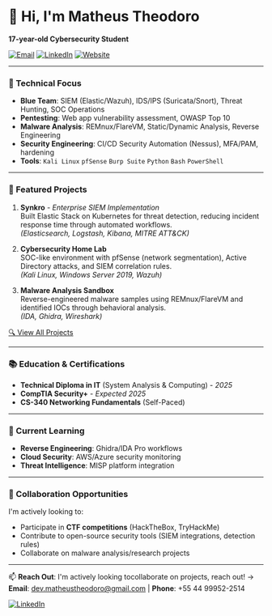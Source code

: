 # 👋 Hi, I'm Matheus Theodoro 

**17-year-old Cybersecurity Student**  

[![Email](https://img.shields.io/badge/Email-dev.matheustheodoro%40gmail.com-red?style=flat&logo=gmail)](mailto:dev.matheustheodoro@gmail.com)
[![LinkedIn](https://img.shields.io/badge/LinkedIn-Matheus_Theodoro-blue?style=flat&logo=linkedin)](https://linkedin.com/in/matheustheodoro1)
[![Website](https://img.shields.io/badge/Portfolio-matheus.theodoro.dev-9cf?style=flat)](https://matheus.theodoro.dev/)

---

### 🔭 Technical Focus
- **Blue Team**: SIEM (Elastic/Wazuh), IDS/IPS (Suricata/Snort), Threat Hunting, SOC Operations  
- **Pentesting**: Web app vulnerability assessment, OWASP Top 10  
- **Malware Analysis**: REMnux/FlareVM, Static/Dynamic Analysis, Reverse Engineering  
- **Security Engineering**: CI/CD Security Automation (Nessus), MFA/PAM, hardening  
- **Tools**: `Kali Linux` `pfSense` `Burp Suite` `Python` `Bash` `PowerShell`  

---

### 🚀 Featured Projects
1. **Synkro** - *Enterprise SIEM Implementation*  
   Built Elastic Stack on Kubernetes for threat detection, reducing incident response time through automated workflows.  
   *(Elasticsearch, Logstash, Kibana, MITRE ATT&CK)*

2. **Cybersecurity Home Lab**  
   SOC-like environment with pfSense (network segmentation), Active Directory attacks, and SIEM correlation rules.  
   *(Kali Linux, Windows Server 2019, Wazuh)*

3. **Malware Analysis Sandbox**  
   Reverse-engineered malware samples using REMnux/FlareVM and identified IOCs through behavioral analysis.  
   *(IDA, Ghidra, Wireshark)*

[🔍 View All Projects](https://github.com/matheusht?tab=repositories)

---

### 📚 Education & Certifications
- **Technical Diploma in IT** (System Analysis & Computing) - *2025*  
- **CompTIA Security+** - *Expected 2025*  
- **CS-340 Networking Fundamentals** (Self-Paced)  

---

### 🌱 Current Learning
- **Reverse Engineering**: Ghidra/IDA Pro workflows  
- **Cloud Security**: AWS/Azure security monitoring  
- **Threat Intelligence**: MISP platform integration  

---

### 💬 Collaboration Opportunities  
I'm actively looking to:  
- Participate in **CTF competitions** (HackTheBox, TryHackMe)  
- Contribute to open-source security tools (SIEM integrations, detection rules)  
- Collaborate on malware analysis/research projects  

---

📫 **Reach Out**: I'm actively looking tocollaborate on projects, reach out! 
→ **Email**: dev.matheustheodoro@gmail.com | **Phone**: +55 44 99952-2514

[![LinkedIn](https://img.shields.io/badge/-Let's_connect_on_LinkedIn-blue?style=for-the-badge&logo=linkedin)](https://linkedin.com/in/matheustheodoro1)
